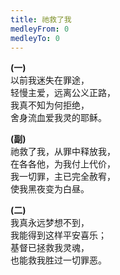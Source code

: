 ```yaml
---
title: 祂救了我
medleyFrom: 0
medleyTo: 0
---
```


**(一)**  
以前我迷失在罪途，  
轻慢主爱，远离公义正路，  
我真不知为何拒绝，  
舍身流血爱我灵的耶稣。

**(副)**  
祂救了我，从罪中释放我，  
在各各他，为我付上代价，  
我一切罪，主已完全赦宥，  
使我黑夜变为白昼。

**(二)**  
我真永远梦想不到，  
我能得到这样平安喜乐；  
基督已拯救我灵魂，  
也能救我胜过一切罪恶。
